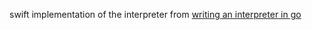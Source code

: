 swift implementation of the interpreter from [writing an interpreter in go](https://interpreterbook.com)
